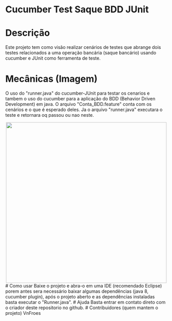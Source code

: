 # Cucumber Test Saque BDD JUnit
# Descrição
  Este projeto tem como visão realizar cenários de testes que abrange dois testes relacionados a uma operação bancária (saque bancário) usando cucumber e JUnit como ferramenta de teste.
# Mecânicas (Imagem)
  O uso do "runner.java" do cucumber-JUnit para testar os cenarios e tambem o uso do cucumber para a aplicação do BDD (Behavior Driven Development) em java. O arquivo "Conta_BDD.feature" conta com os cenários e o que é esperado deles. Ja o arquivo "runner.java" executara o teste e retornara oq passou ou nao neste.
  <div align="center">
<img src="https://cdn.discordapp.com/attachments/1040755969589788675/1040756101093789808/Junit1.png" width="500px">
</div>
# Como usar
  Baixe o projeto e abra-o em uma IDE (recomendado Eclipse) porem antes sera necessário baixar algumas dependências (java 8, cucumber plugin), após o projeto       aberto e as dependências instaladas basta executar o "Runner.java".
# Ajuda
  Basta entrar em contato direto com o criador deste repositorio no github.
# Contribuidores (quem mantem o projeto)
  VnFroes

